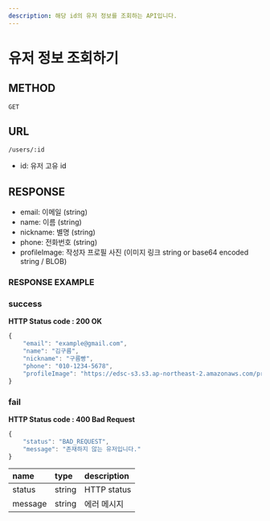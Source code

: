 ```yaml
---
description: 해당 id의 유저 정보를 조회하는 API입니다.
---
```


# 유저 정보 조회하기

## METHOD

```text
GET
```

## URL

```text
/users/:id
```

* id: 유저 고유 id

## RESPONSE

* email: 이메일 \(string\)
* name: 이름 \(string\)
* nickname: 별명 \(string\)
* phone: 전화번호 \(string\)
* profileImage: 작성자 프로필 사진 \(이미지 링크 string or base64 encoded string / BLOB\)

### RESPONSE EXAMPLE

### success

**HTTP Status code : 200 OK**

```javascript
{
    "email": "example@gmail.com",
    "name": "김구름",
    "nickname": "구름빵",
    "phone": "010-1234-5678",
    "profileImage": "https://edsc-s3.s3.ap-northeast-2.amazonaws.com/profile-image/2"
}
```

### fail

**HTTP Status code : 400 Bad Request**

```javascript
{
    "status": "BAD_REQUEST",
    "message": "존재하지 않는 유저입니다."
}
```

| name | type | description |
| :--- | :--- | :--- |
| status | string | HTTP status |
| message | string | 에러 메시지 |

